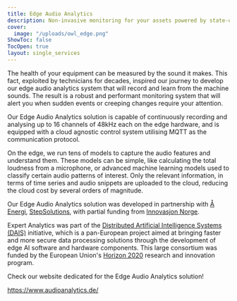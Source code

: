 ```yaml
---
title: Edge Audio Analytics
description: Non-invasive monitoring for your assets powered by state-of-the-art AI
cover:
  image: "/uploads/owl_edge.png"
ShowToc: false
TocOpen: true
layout: single_services
---
```


The health of your equipment can be measured by the sound it makes. This fact, exploited by technicians for decades,
inspired our  journey to develop our edge audio analytics system that  will record and learn from the machine sounds.
The result is a robust and performant monitoring system that will alert you when sudden events or creeping changes
require your attention.

Our Edge Audio Analytics solution is capable of continuously recording and analysing up to 16 channels of 48kHz each on
the edge hardware, and is equipped with a cloud agnostic control system utilising MQTT as the communication protocol.

On the edge, we run tens of models to capture the audio features and understand them. These models can be simple,
like calculating the total loudness from a microphone, or advanced machine learning models used to classify
certain audio patterns of interest.
Only the relevant information, in terms of time series and audio snippets are uploaded to the cloud, reducing
the cloud cost by several orders of magnitude.

Our Edge Audio Analytics solution was developed in partnership with [Å Energi](https://www.aenergi.no/no),
[StepSolutions](https://stepsolutions.no/), with partial funding from [Innovasjon Norge](https://en.innovasjonnorge.no/).

Expert Analytics was part of the [Distributed Artificial Intelligence Systems (DAIS)](https://dais-project.eu/) initiative,
which is a pan-European project aimed at bringing faster and more secure data processing solutions through
the development of edge AI software and hardware components.
This large consortium was funded by the European Union's [Horizon 2020](https://cordis.europa.eu/project/id/101007273)
research and innovation program.

Check our website dedicated for the Edge Audio Analytics solution!

<https://www.audioanalytics.de/>
